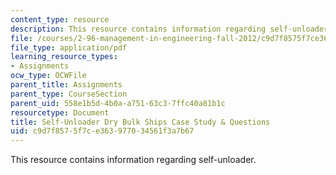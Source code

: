 ```yaml
---
content_type: resource
description: This resource contains information regarding self-unloader.
file: /courses/2-96-management-in-engineering-fall-2012/c9d7f8575f7ce363977034561f3a7b67_MIT2_96F12_assn04.pdf
file_type: application/pdf
learning_resource_types:
- Assignments
ocw_type: OCWFile
parent_title: Assignments
parent_type: CourseSection
parent_uid: 558e1b5d-4b0a-a751-63c3-7ffc40a81b1c
resourcetype: Document
title: Self-Unloader Dry Bulk Ships Case Study & Questions
uid: c9d7f857-5f7c-e363-9770-34561f3a7b67
---
```

This resource contains information regarding self-unloader.

